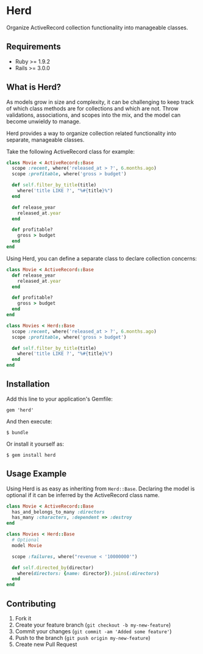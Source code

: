 # Herd

Organize ActiveRecord collection functionality into manageable classes.

## Requirements

* Ruby >= 1.9.2
* Rails >= 3.0.0

## What is Herd?

As models grow in size and complexity, it can be challenging to keep
track of which class methods are for collections and which are not.
Throw validations, associations, and scopes into the mix, and the model
can become unwieldy to manage.

Herd provides a way to organize collection related functionality into
separate, manageable classes.

Take the following ActiveRecord class for example:

```ruby
class Movie < ActiveRecord::Base
  scope :recent, where('released_at > ?', 6.months.ago)
  scope :profitable, where('gross > budget')

  def self.filter_by_title(title)
    where('title LIKE ?', "%#{title}%")
  end

  def release_year
    released_at.year
  end

  def profitable?
    gross > budget
  end
end
```

Using Herd, you can define a separate class to declare collection concerns:

```ruby
class Movie < ActiveRecord::Base
  def release_year
    released_at.year
  end

  def profitable?
    gross > budget
  end
end

class Movies < Herd::Base
  scope :recent, where('released_at > ?', 6.months.ago)
  scope :profitable, where('gross > budget')

  def self.filter_by_title(title)
    where('title LIKE ?', "%#{title}%")
  end
end
```

## Installation

Add this line to your application's Gemfile:

    gem 'herd'

And then execute:

    $ bundle

Or install it yourself as:

    $ gem install herd

## Usage Example

Using Herd is as easy as inheriting from `Herd::Base`. Declaring the
model is optional if it can be inferred by the ActiveRecord class
name.

```ruby
class Movie < ActiveRecord::Base
  has_and_belongs_to_many :directors
  has_many :characters, :dependent => :destroy
end

class Movies < Herd::Base
  # Optional
  model Movie

  scope :failures, where("revenue < '10000000'")

  def self.directed_by(director)
    where(directors: {name: director}).joins(:directors)
  end
end
```

## Contributing

1. Fork it
2. Create your feature branch (`git checkout -b my-new-feature`)
3. Commit your changes (`git commit -am 'Added some feature'`)
4. Push to the branch (`git push origin my-new-feature`)
5. Create new Pull Request
